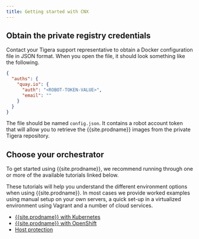 ```yaml
---
title: Getting started with CNX
---
```


## Obtain the private registry credentials

Contact your Tigera support representative to obtain a Docker configuration file 
in JSON format. When you open the file, it should look something like the following.

```json
{
  "auths": {
    "quay.io": {
      "auth": "<ROBOT-TOKEN-VALUE>",
      "email": ""
    }
  }
}
```

The file should be named `config.json`. It contains a robot account token that will allow you to retrieve the {{site.prodname}} images from the private Tigera repository.
   
## Choose your orchestrator

To get started using {{site.prodname}}, we recommend running
through one or more of the available tutorials linked below.

These tutorials will help you understand the different environment options when
using {{site.prodname}}.  In most cases we provide worked examples using manual setup on
your own servers, a quick set-up in a virtualized environment using Vagrant and
a number of cloud services.

- [{{site.prodname}} with Kubernetes](kubernetes)
- [{{site.prodname}} with OpenShift](openshift/installation)
- [Host protection](bare-metal/bare-metal)
